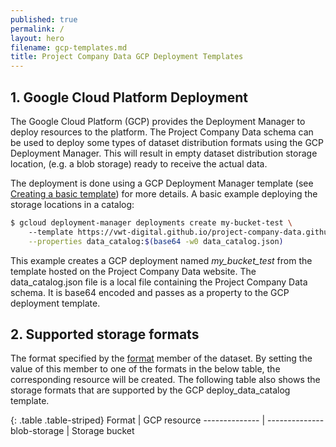 ```yaml
---
published: true
permalink: /
layout: hero
filename: gcp-templates.md
title: Project Company Data GCP Deployment Templates
---
```


## 1. Google Cloud Platform Deployment 

The Google Cloud Platform (GCP) provides the Deployment Manager to deploy resources to the platform. The Project Company Data schema can be used
to deploy some types of dataset distribution formats using the GCP Deployment Manager. This will result in empty dataset distribution storage location,
(e.g. a blob storage) ready to receive the actual data.
 
The deployment is done using a GCP Deployment Manager template (see [Creating a basic template](https://cloud.google.com/deployment-manager/docs/configuration/templates/create-basic-template))
for more details. A basic example deploying the storage locations in a catalog:
```bash
$ gcloud deployment-manager deployments create my-bucket-test \ 
    --template https://vwt-digital.github.io/project-company-data.github.io/gcp-templates/deploy_data_catalog.py \
    --properties data_catalog:$(base64 -w0 data_catalog.json)

```
This example creates a GCP deployment named _my_bucket_test_ from the template hosted on the Project Company Data website.
The data_catalog.json file is a local file containing the Project Company Data schema. It is base64 encoded and passes as a 
property to the GCP deployment template.

## 2. Supported storage formats

The format specified by the [format](schema/#distribution-format) member of the dataset. By setting the value of this member
to one of the formats in the below table, the corresponding resource will be created.
The following table also shows the storage formats that are supported by the GCP deploy_data_catalog template. 

{: .table .table-striped}
Format                                           | GCP resource
--------------                                   | --------------                                                                                                                      
blob-storage                                     | Storage bucket
